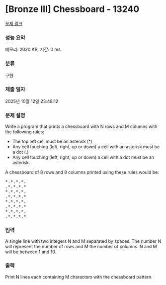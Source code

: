 # [Bronze III] Chessboard - 13240 

[문제 링크](https://www.acmicpc.net/problem/13240) 

### 성능 요약

메모리: 2020 KB, 시간: 0 ms

### 분류

구현

### 제출 일자

2025년 10월 12일 23:48:12

### 문제 설명

<p>Write a program that prints a chessboard with N rows and M columns with the following rules:</p>

<ul>
	<li>The top left cell must be an asterisk (*)</li>
	<li>Any cell touching (left, right, up or down) a cell with an asterisk must be a dot (.)</li>
	<li>Any cell touching (left, right, up or down) a cell with a dot must be an asterisk.</li>
</ul>

<p>A chessboard of 8 rows and 8 columns printed using these rules would be:</p>

<pre>*.*.*.*.
.*.*.*.*
*.*.*.*.
.*.*.*.*
*.*.*.*.
.*.*.*.*
*.*.*.*.
.*.*.*.*
</pre>

### 입력 

 <p>A single line with two integers N and M separated by spaces. The number N will represent the number of rows and M the number of columns. N and M will be between 1 and 10.</p>

### 출력 

 <p>Print N lines each containing M characters with the chessboard pattern.</p>


